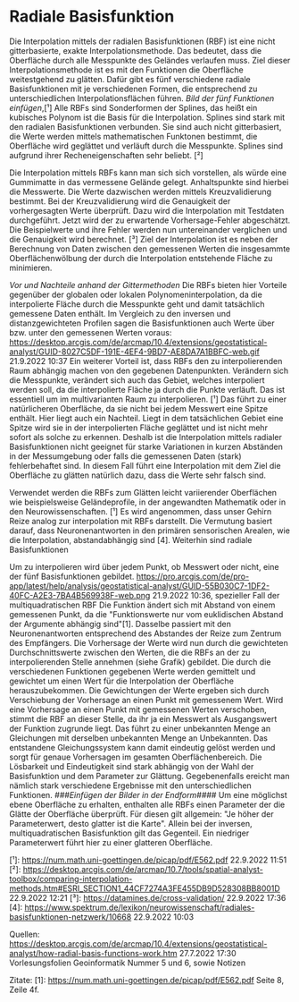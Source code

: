 # Radiale Basisfunktion

Die Interpolation mittels der radialen Basisfunktionen (RBF) ist eine nicht gitterbasierte, exakte Interpolationsmethode. Das bedeutet, dass die Oberfläche durch alle Messpunkte des Geländes verlaufen muss. Ziel dieser Interpolationsmethode ist es mit den Funktionen die Oberfläche weitestgehend zu glätten. Dafür gibt es fünf verschiedene radiale Basisfunktionen mit je verschiedenen Formen, die entsprechend zu unterschiedlichen Interpolationsflächen führen.
*Bild der fünf Funktionen einfügen*,[¹]
Alle RBFs sind Sonderformen der Splines, das heißt ein kubisches Polynom ist die Basis für die Interpolation. Splines sind stark mit den radialen Basisfunktionen verbunden. Sie sind auch nicht gitterbasiert, die Werte werden mittels mathematischen Funktonen bestimmt, die Oberfläche wird geglättet und verläuft durch die Messpunkte. Splines sind aufgrund ihrer Recheneigenschaften sehr beliebt. [²]

Die Interpolation mittels RBFs kann man sich sich vorstellen, als würde eine Gummimatte in das vermessene Gelände gelegt. Anhaltspunkte sind hierbei die Messwerte. Die Werte dazwischen werden mittels Kreuzvalidierung bestimmt. Bei der Kreuzvalidierung wird die Genauigkeit der vorhergesagten Werte überprüft. Dazu wird die Interpolation mit Testdaten durchgeführt. Jetzt wird der zu erwartende Vorhersage-Fehler abgeschätzt. Die Beispielwerte und ihre Fehler werden nun untereinander verglichen und die Genauigkeit wird berechnet. [³]
Ziel der Interpolation ist es neben der Berechnung von Daten zwischen den gemessenen Werten die insgesammte Oberflächenwölbung der durch die Interpolation entstehende Fläche zu minimieren.

*Vor und Nachteile anhand der Gittermethoden*
Die RBFs bieten hier Vorteile gegenüber der globalen oder lokalen Polynomeninterpolation, da die interpolierte Fläche durch die Messpunkte geht und damit tatsächlich gemessene Daten enthält. Im Vergleich zu den inversen und distanzgewichteten Profilen sagen die Basisfunktionen auch Werte über bzw. unter den gemessenen Werten voraus: https://desktop.arcgis.com/de/arcmap/10.4/extensions/geostatistical-analyst/GUID-8027C5DF-191E-4EF4-9BD7-AE8DA7A1BBFC-web.gif 21.9.2022 10:37
Ein weiterer Vorteil ist, dass RBFs den zu interpolierenden Raum abhängig machen von den gegebenen Datenpunkten. Verändern sich die Messpunkte, verändert sich auch das Gebiet, welches interpoliert werden soll, da die interpolierte Fläche ja durch die Punkte verläuft. Das ist essentiell um im multivarianten Raum zu interpolieren. [¹]
Das führt zu einer natürlicheren Oberfläche, da sie nicht bei jedem Messwert eine Spitze enthält. Hier liegt auch ein Nachteil. Liegt in dem tatsächlichen Gebiet eine Spitze wird sie in der interpolierten Fläche geglättet und ist nicht mehr sofort als solche zu erkennen. Deshalb ist die Interpolation mittels radialer Basisfunktionen nicht geeignet für starke Variationen in kurzen Abständen in der Messumgebung oder falls die gemessenen Daten (stark) fehlerbehaftet sind. In diesem Fall führt eine Interpolation mit dem Ziel die Oberfläche zu glätten natürlich dazu, dass die Werte sehr falsch sind.

Verwendet werden die RBFs zum Glätten leicht variierender Oberflächen wie beispielsweise Geländeprofile, in der angewandten Mathematik oder in den Neurowissenschaften. [¹] Es wird angenommen, dass unser Gehirn Reize analog zur interpolation mit RBFs darstellt. Die Vermutung basiert darauf, dass Neuronenantworten in den primären sensorischen Arealen, wie die Interpolation, abstandabhängig sind [4].
Weiterhin sind radiale Basisfunktionen

Um zu interpolieren wird über jedem Punkt, ob Messwert oder nicht, eine der fünf Basisfunktionen gebildet.
https://pro.arcgis.com/de/pro-app/latest/help/analysis/geostatistical-analyst/GUID-55B030C7-1DF2-40FC-A2E3-7BA4B569938F-web.png 21.9.2022 10:36, spezieller Fall der multiquadratischen RBF
Die Funktion ändert sich mit Abstand von einem gemessenen Punkt, da die "Funktionswerte nur vom euklidischen Abstand der Argumente abhängig sind"[1]. Dasselbe passiert mit den Neuronenantworten entsprechend des Abstandes der Reize zum Zentrum des Empfängers.
Die Vorhersage der Werte wird nun durch die gewichteten Durchschnittswerte zwischen den Werten, die die RBFs an der zu interpolierenden Stelle annehmen (siehe Grafik) gebildet. Die durch die verschiedenen Funktionen gegebenen Werte werden gemittelt und gewichtet um einen Wert für die Interpolation der Oberfläche herauszubekommen.
Die Gewichtungen der Werte ergeben sich durch Verschiebung der Vorhersage an einen Punkt mit gemessenem Wert. Wird eine Vorhersage an einen Punkt mit gemessenen Werten verschoben, stimmt die RBF an dieser Stelle, da ihr ja ein Messwert als Ausgangswert der Funktion zugrunde liegt. Das führt zu einer unbekannten Menge an Gleichungen mit derselben unbekannten Menge an Unbekannten. Das entstandene Gleichungssystem kann damit eindeutig gelöst werden und sorgt für genaue Vorhersagen im gesamten Oberflächenbereich. Die Lösbarkeit und Eindeutigkeit sind stark abhängig von der Wahl der Basisfunktion und dem Parameter zur Glättung. Gegebenenfalls ereicht man nämlich stark verschiedene Ergebnisse mit den unterschiedlichen Funktionen. *###Einfügen der Bilder in der Endform####*
Um eine möglichst ebene Oberfläche zu erhalten, enthalten alle RBFs einen Parameter der die Glätte der Oberfläche überprüft. Für diesen gilt allgemein: "Je höher der Parameterwert, desto glatter ist die Karte". Allein bei der inversen, multiquadratischen Basisfunktion gilt das Gegenteil. Ein niedriger Parameterwert führt hier zu einer glatteren Oberfläche.

[¹]: https://num.math.uni-goettingen.de/picap/pdf/E562.pdf 22.9.2022 11:51
[²]: https://desktop.arcgis.com/de/arcmap/10.7/tools/spatial-analyst-toolbox/comparing-interpolation-methods.htm#ESRI_SECTION1_44CF7274A3FE455DB9D528308BB8001D 22.9.2022 12:21
[³]: https://datamines.de/cross-validation/ 22.9.2022 17:36
[4]: https://www.spektrum.de/lexikon/neurowissenschaft/radiales-basisfunktionen-netzwerk/10668 22.9.2022 10:03

Quellen:
https://desktop.arcgis.com/de/arcmap/10.4/extensions/geostatistical-analyst/how-radial-basis-functions-work.htm 27.7.2022 17:30
Vorlesungsfolien Geoinformatik Nummer 5 und 6, sowie Notizen

Zitate:
[1]: https://num.math.uni-goettingen.de/picap/pdf/E562.pdf Seite 8, Zeile 4f.
